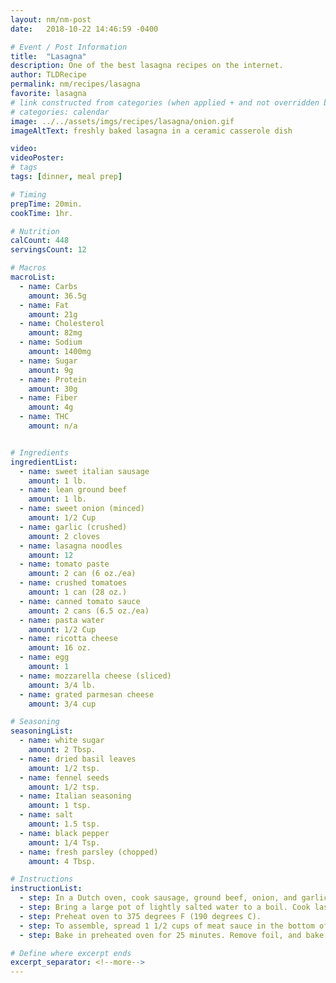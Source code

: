 ```yaml
---
layout: nm/nm-post
date:   2018-10-22 14:46:59 -0400

# Event / Post Information
title:  "Lasagna"
description: One of the best lasagna recipes on the internet.
author: TLDRecipe
permalink: nm/recipes/lasagna
favorite: lasagna
# link constructed from categories (when applied + and not overridden by permalink)
# categories: calendar
image: ../../assets/imgs/recipes/lasagna/onion.gif
imageAltText: freshly baked lasagna in a ceramic casserole dish

video:
videoPoster:
# tags
tags: [dinner, meal prep]

# Timing
prepTime: 20min.
cookTime: 1hr.

# Nutrition
calCount: 448
servingsCount: 12

# Macros
macroList:
  - name: Carbs
    amount: 36.5g
  - name: Fat
    amount: 21g
  - name: Cholesterol
    amount: 82mg
  - name: Sodium
    amount: 1400mg
  - name: Sugar
    amount: 9g
  - name: Protein
    amount: 30g
  - name: Fiber
    amount: 4g
  - name: THC
    amount: n/a


# Ingredients
ingredientList:
  - name: sweet italian sausage
    amount: 1 lb.
  - name: lean ground beef
    amount: 1 lb.
  - name: sweet onion (minced)
    amount: 1/2 Cup
  - name: garlic (crushed)
    amount: 2 cloves
  - name: lasagna noodles
    amount: 12
  - name: tomato paste
    amount: 2 can (6 oz./ea)
  - name: crushed tomatoes
    amount: 1 can (28 oz.)
  - name: canned tomato sauce
    amount: 2 cans (6.5 oz./ea)
  - name: pasta water
    amount: 1/2 Cup
  - name: ricotta cheese
    amount: 16 oz.
  - name: egg
    amount: 1
  - name: mozzarella cheese (sliced)
    amount: 3/4 lb.
  - name: grated parmesan cheese
    amount: 3/4 cup

# Seasoning
seasoningList:
  - name: white sugar
    amount: 2 Tbsp.
  - name: dried basil leaves
    amount: 1/2 tsp.
  - name: fennel seeds
    amount: 1/2 tsp.
  - name: Italian seasoning
    amount: 1 tsp.
  - name: salt
    amount: 1.5 tsp.
  - name: black pepper
    amount: 1/4 Tsp.
  - name: fresh parsley (chopped)
    amount: 4 Tbsp.

# Instructions
instructionList:
  - step: In a Dutch oven, cook sausage, ground beef, onion, and garlic over medium heat until well browned. Stir in crushed tomatoes, tomato paste, tomato sauce, and water. Season with sugar, basil, fennel seeds, Italian seasoning, 1 teaspoon salt, pepper, and 2 tablespoons parsley. Simmer, covered, for about 1 1/2 hours, stirring occasionally.
  - step: Bring a large pot of lightly salted water to a boil. Cook lasagna noodles in boiling water for 8 to 10 minutes. Drain noodles, and rinse with cold water. In a mixing bowl, combine ricotta cheese with egg, remaining parsley, and 1/2 teaspoon salt.
  - step: Preheat oven to 375 degrees F (190 degrees C).
  - step: To assemble, spread 1 1/2 cups of meat sauce in the bottom of a 9x13 inch baking dish. Arrange 6 noodles lengthwise over meat sauce. Spread with one half of the ricotta cheese mixture. Top with a third of mozzarella cheese slices. Spoon 1 1/2 cups meat sauce over mozzarella, and sprinkle with 1/4 cup Parmesan cheese. Repeat layers, and top with remaining mozzarella and Parmesan cheese. Cover with foil - to prevent sticking, either spray foil with cooking spray, or make sure the foil does not touch the cheese.
  - step: Bake in preheated oven for 25 minutes. Remove foil, and bake an additional 25 minutes. Cool for 15 minutes before serving.

# Define where excerpt ends
excerpt_separator: <!--more-->
---
```

